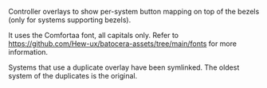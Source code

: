 Controller overlays to show per-system button mapping on top of the bezels (only for systems supporting bezels).

It uses the Comfortaa font, all capitals only. Refer to https://github.com/Hew-ux/batocera-assets/tree/main/fonts for more information.

Systems that use a duplicate overlay have been symlinked. The oldest system of the duplicates is the original.
